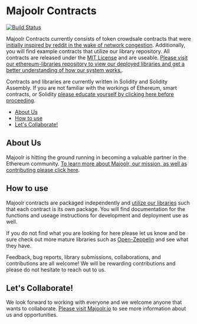 Majoolr Contracts
=========================

[![Build Status](https://travis-ci.org/Majoolr/ethereum-contracts.svg?branch=master)](https://travis-ci.org/Majoolr/ethereum-contracts)   

Majoolr Contracts currently consists of token crowdsale contracts that were [initially inspired by reddit in the wake of network congestion](https://www.reddit.com/r/ethereum/comments/6iwyta/the_ico_contract_to_end_all_of_the_nonsense/ "reddit post"). Additionally, you will find example contracts that utilize our library repository. All contracts are released under the [MIT License](https://github.com/Majoolr/ethereum-contracts/blob/master/LICENSE "MIT License") and are useable. [Please visit our ethereum-libraries repository to view our deployed libraries and get a better understanding of how our system works.](https://github.com/Majoolr/ethereum-libraries "Github link").

Contracts and libraries are currently written in Solidity and Solidity Assembly. If you are not familiar with the workings of Ethereum, smart contracts, or Solidity [please educate yourself by clicking here before proceeding](https://solidity.readthedocs.io/en/develop/introduction-to-smart-contracts.html "Solidity link").

<!-- START doctoc generated TOC please keep comment here to allow auto update -->
<!-- DON'T EDIT THIS SECTION, INSTEAD RE-RUN doctoc TO UPDATE -->


- [About Us](#about-us)
- [How to use](#how-to-use)
- [Let's Collaborate!](#lets-collaborate)

<!-- END doctoc generated TOC please keep comment here to allow auto update -->

## About Us

Majoolr is hitting the ground running in becoming a valuable partner in the Ethereum community. [To learn more about Majoolr, our mission, as well as contributing please click here](https://majoolr.io "Majoolr website").

## How to use

Majoolr contracts are packaged independently and [utilize our libraries](https://github.com/Majoolr/ethereum-libraries "Github link") such that each contract is its own package. You will find documentation for the functions and useage instructions for development and deployment use as well.   

If you do not find what you are looking for here please let us know and be sure check out more mature libraries such as [Open-Zeppelin](https://github.com/OpenZeppelin/ "Zeppelin github") and see what they have.

Feedback, bug reports, library submissions, collaborations, and contributions are all welcome! We will be rewarding contributions and please do not hesitate to reach out to us.   

## Let's Collaborate!

We look forward to working with everyone and we welcome anyone that wants to collaborate. [Please visit Majoolr.io](https://majoolr.io "Majoolr website") to see more information about us and opportunities.
